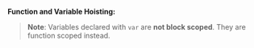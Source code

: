 **Function and Variable Hoisting:**

> **Note**: Variables declared with `var` are **not block scoped**. They are function scoped instead.
